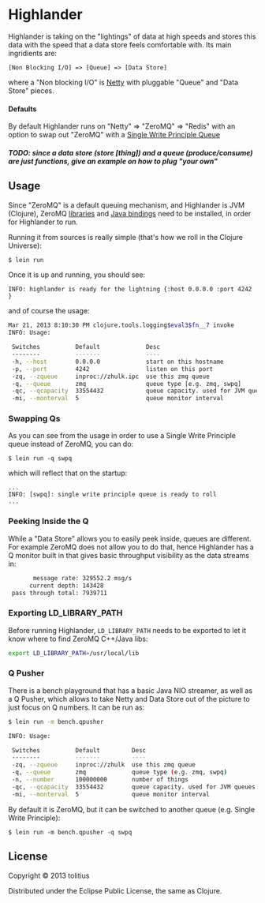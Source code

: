 # Highlander

Highlander is taking on the "lightings" of data at high speeds and stores this data with the speed that a data store feels comfortable with. Its main ingridients are: 

```
[Non Blocking I/O] => [Queue] => [Data Store]
```

where a "Non blocking I/O" is [Netty](http://netty.io/) with pluggable "Queue" and "Data Store" pieces.

#### Defaults
By default Highlander runs on "Netty" => "ZeroMQ" => "Redis"
with an option to swap out "ZeroMQ" with a [Single Write Principle Queue](http://mechanical-sympathy.blogspot.com/2011/09/single-writer-principle.html)

##### _TODO: since a data store (store [thing]) and a queue (produce/consume) are just functions, give an example on how to plug "your own"_

## Usage

Since "ZeroMQ" is a default queuing mechanism, and Highlander is JVM (Clojure), ZeroMQ [libraries](http://www.zeromq.org/intro:get-the-software) and [Java bindings](http://www.zeromq.org/bindings:java) need to be installed, in order for Highlander to run.

Running it from sources is really simple (that's how we roll in the Clojure Universe):

```bash
$ lein run
```

Once it is up and running, you should see:
```
INFO: highlander is ready for the lightning {:host 0.0.0.0 :port 4242 }
```

and of course the usage:
```bash
Mar 21, 2013 8:10:30 PM clojure.tools.logging$eval3$fn__7 invoke
INFO: Usage:

 Switches          Default             Desc
 --------          -------             ----
 -h, --host        0.0.0.0             start on this hostname
 -p, --port        4242                listen on this port
 -zq, --zqueue     inproc://zhulk.ipc  use this zmq queue
 -q, --queue       zmq                 queue type [e.g. zmq, swpq]
 -qc, --qcapacity  33554432            queue capacity. used for JVM queues
 -mi, --monterval  5                   queue monitor interval
```

### Swapping Qs

As you can see from the usage in order to use a Single Write Principle queue instead of ZeroMQ, you can do:

```
$ lein run -q swpq
```

which will reflect that on the startup:

```
...
INFO: [swpq]: single write principle queue is ready to roll
...
```

### Peeking Inside the Q

While a "Data Store" allows you to easily peek inside, queues are different. For example ZeroMQ does not allow you to do that, hence Highlander has a Q monitor built in that gives basic throughput visibility as the data streams in:

```bash
       message rate: 329552.2 msg/s
      current depth: 143428
 pass through total: 7939711
```

### Exporting LD_LIBRARY_PATH

Before running Highlander, `LD_LIBRARY_PATH` needs to be exported to let it know where to find ZeroMQ C++/Java libs:
```bash
export LD_LIBRARY_PATH=/usr/local/lib
```


### Q Pusher

There is a bench playground that has a basic Java NIO streamer, as well as a Q Pusher, which allows to take Netty and Data Store out of the picture to just focus on Q numbers. It can be run as:

```bash
$ lein run -m bench.qpusher
```

```bash
INFO: Usage:

 Switches          Default         Desc
 --------          -------         ----
 -zq, --zqueue     inproc://zhulk  use this zmq queue
 -q, --queue       zmq             queue type (e.g. zmq, swpq)
 -n, --number      100000000       number of things
 -qc, --qcapacity  33554432        queue capacity. used for JVM queues
 -mi, --monterval  5               queue monitor interval
```

By default it is ZeroMQ, but it can be switched to another queue (e.g. Single Write Principle):

```
$ lein run -m bench.qpusher -q swpq
```

## License

Copyright © 2013 tolitius

Distributed under the Eclipse Public License, the same as Clojure.
